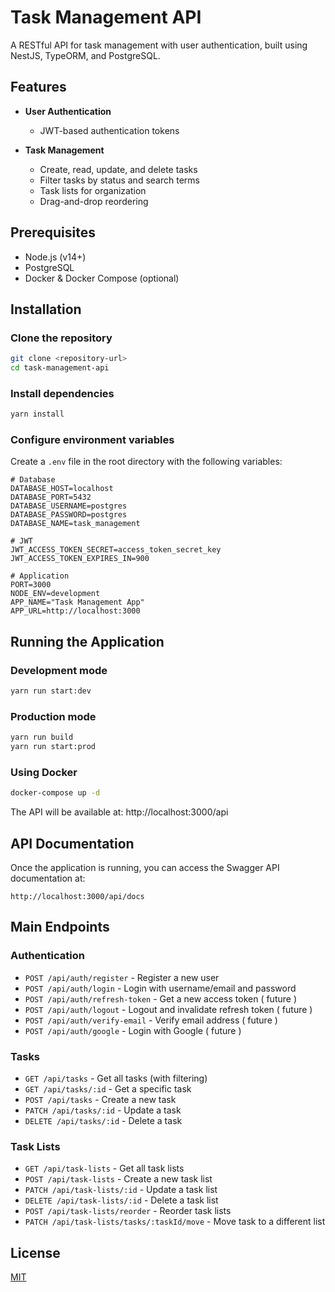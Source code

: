 # Task Management API

A RESTful API for task management with user authentication, built using NestJS, TypeORM, and PostgreSQL.

## Features

- **User Authentication**

  - JWT-based authentication tokens


- **Task Management**
  - Create, read, update, and delete tasks
  - Filter tasks by status and search terms
  - Task lists for organization
  - Drag-and-drop reordering

## Prerequisites

- Node.js (v14+)
- PostgreSQL
- Docker & Docker Compose (optional)

## Installation

### Clone the repository

```bash
git clone <repository-url>
cd task-management-api
```

### Install dependencies

```bash
yarn install
```

### Configure environment variables

Create a `.env` file in the root directory with the following variables:

```
# Database
DATABASE_HOST=localhost
DATABASE_PORT=5432
DATABASE_USERNAME=postgres
DATABASE_PASSWORD=postgres
DATABASE_NAME=task_management

# JWT
JWT_ACCESS_TOKEN_SECRET=access_token_secret_key
JWT_ACCESS_TOKEN_EXPIRES_IN=900

# Application
PORT=3000
NODE_ENV=development
APP_NAME="Task Management App"
APP_URL=http://localhost:3000
```

## Running the Application

### Development mode

```bash
yarn run start:dev
```

### Production mode

```bash
yarn run build
yarn run start:prod
```

### Using Docker

```bash
docker-compose up -d
```

The API will be available at: http://localhost:3000/api

## API Documentation

Once the application is running, you can access the Swagger API documentation at:

```
http://localhost:3000/api/docs
```

## Main Endpoints

### Authentication

- `POST /api/auth/register` - Register a new user
- `POST /api/auth/login` - Login with username/email and password
- `POST /api/auth/refresh-token` - Get a new access token ( future )
- `POST /api/auth/logout` - Logout and invalidate refresh token ( future )
- `POST /api/auth/verify-email` - Verify email address ( future )
- `POST /api/auth/google` - Login with Google ( future )

### Tasks

- `GET /api/tasks` - Get all tasks (with filtering)
- `GET /api/tasks/:id` - Get a specific task
- `POST /api/tasks` - Create a new task
- `PATCH /api/tasks/:id` - Update a task
- `DELETE /api/tasks/:id` - Delete a task

### Task Lists

- `GET /api/task-lists` - Get all task lists
- `POST /api/task-lists` - Create a new task list
- `PATCH /api/task-lists/:id` - Update a task list
- `DELETE /api/task-lists/:id` - Delete a task list
- `POST /api/task-lists/reorder` - Reorder task lists
- `PATCH /api/task-lists/tasks/:taskId/move` - Move task to a different list

## License

[MIT](LICENSE)
